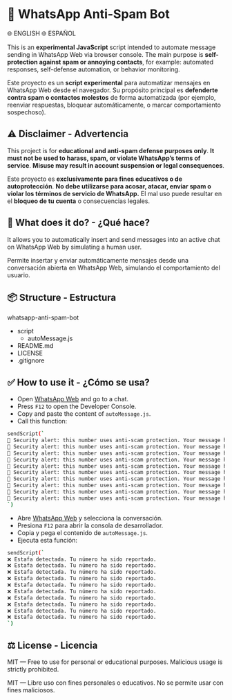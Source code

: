 
# 📱 WhatsApp Anti-Spam Bot

🌐 ENGLISH
🌐 ESPAÑOL

This is an **experimental JavaScript** script intended to automate message sending in WhatsApp Web via browser console. The main purpose is **self-protection against spam or annoying contacts**, for example: automated responses, self-defense automation, or behavior monitoring.

Este proyecto es un **script experimental** para automatizar mensajes en WhatsApp Web desde el navegador. Su propósito principal es **defenderte contra spam o contactos molestos** de forma automatizada (por ejemplo, reenviar respuestas, bloquear automáticamente, o marcar comportamiento sospechoso).

## ⚠️ Disclaimer - Advertencia
This project is for **educational and anti-spam defense purposes only**. **It must not be used to harass, spam, or violate WhatsApp’s terms of service**. **Misuse may result in account suspension or legal consequences**.

Este proyecto es **exclusivamente para fines educativos o de autoprotección**. **No debe utilizarse para acosar, atacar, enviar spam o violar los términos de servicio de WhatsApp.** El mal uso puede resultar en el **bloqueo de tu cuenta** o consecuencias legales.

## 🚀 What does it do? - ¿Qué hace?
It allows you to automatically insert and send messages into an active chat on WhatsApp Web by simulating a human user.

Permite insertar y enviar automáticamente mensajes desde una conversación abierta en WhatsApp Web, simulando el comportamiento del usuario.

## 📦 Structure - Estructura
whatsapp-anti-spam-bot
- script
    - autoMessage.js
- README.md
- LICENSE
- .gitignore

## ✅ How to use it - ¿Cómo se usa?
- Open [WhatsApp Web](https://web.whatsapp.com/) and go to a chat.
- Press `F12` to open the Developer Console.
- Copy and paste the content of `autoMessage.js`.
- Call this function:
```bash
sendScript(`
🔐 Security alert: this number uses anti-scam protection. Your message has been automatically blocked and reported.
🔐 Security alert: this number uses anti-scam protection. Your message has been automatically blocked and reported.
🔐 Security alert: this number uses anti-scam protection. Your message has been automatically blocked and reported.
🔐 Security alert: this number uses anti-scam protection. Your message has been automatically blocked and reported.
🔐 Security alert: this number uses anti-scam protection. Your message has been automatically blocked and reported.
🔐 Security alert: this number uses anti-scam protection. Your message has been automatically blocked and reported.
🔐 Security alert: this number uses anti-scam protection. Your message has been automatically blocked and reported.
🔐 Security alert: this number uses anti-scam protection. Your message has been automatically blocked and reported.
🔐 Security alert: this number uses anti-scam protection. Your message has been automatically blocked and reported.
🔐 Security alert: this number uses anti-scam protection. Your message has been automatically blocked and reported.
`)
```
- Abre [WhatsApp Web](https://web.whatsapp.com/) y selecciona la conversación.
- Presiona `F12` para abrir la consola de desarrollador.
- Copia y pega el contenido de `autoMessage.js`.
- Ejecuta esta función:
```bash
sendScript(`
❌ Estafa detectada. Tu número ha sido reportado.
❌ Estafa detectada. Tu número ha sido reportado.
❌ Estafa detectada. Tu número ha sido reportado.
❌ Estafa detectada. Tu número ha sido reportado.
❌ Estafa detectada. Tu número ha sido reportado.
❌ Estafa detectada. Tu número ha sido reportado.
❌ Estafa detectada. Tu número ha sido reportado.
❌ Estafa detectada. Tu número ha sido reportado.
❌ Estafa detectada. Tu número ha sido reportado.
❌ Estafa detectada. Tu número ha sido reportado.
`)
```

## ⚖️ License - Licencia

MIT — Free to use for personal or educational purposes. Malicious usage is strictly prohibited.

MIT — Libre uso con fines personales o educativos. No se permite usar con fines maliciosos.
